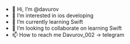 - 👋 Hi, I’m @davurov
- 👀 I’m interested in ios developing
- 🌱 I’m currently learning Swift
- 💞️ I’m looking to collaborate on learning Swift
- 📫 How to reach me Davurov_002 -> telegram
<!---
davurov/davurov is a ✨ special ✨ repository because its `README.md` (this file) appears on your GitHub profile.
You can click the Preview link to take a look at your changes.
--->
